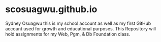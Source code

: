 # scosuagwu.github.io

Sydney Osuagwu
this is my school account as well as my first GitHub account used for growth and educational purposes.
This Repository will hold assignments for my Web, Pgm, & Db Foundation class.
